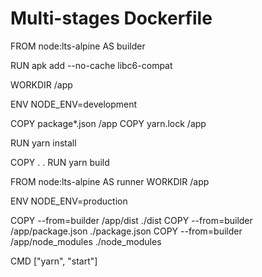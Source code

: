 # Multi-stages Dockerfile

FROM node:lts-alpine AS builder

RUN apk add --no-cache libc6-compat

WORKDIR /app

ENV NODE_ENV=development

COPY package*.json /app
COPY yarn.lock /app

RUN yarn install

COPY . .
RUN yarn build

FROM node:lts-alpine AS runner
WORKDIR /app

ENV NODE_ENV=production

COPY --from=builder /app/dist ./dist
COPY --from=builder /app/package.json ./package.json
COPY --from=builder /app/node_modules ./node_modules

CMD ["yarn", "start"]
